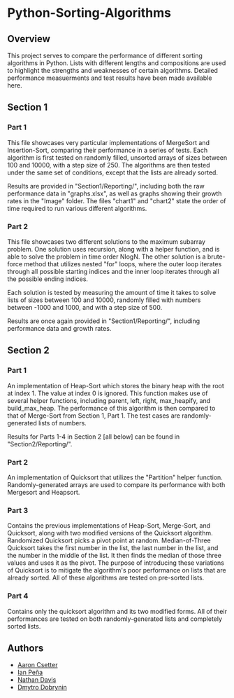 # Python-Sorting-Algorithms

## Overview
This project serves to compare the performance of different sorting algorithms in Python.  Lists with different lengths and compositions are used to highlight the strengths and weaknesses of certain algorithms.  Detailed performance measuerments and test results have been made available here.

## Section 1
### Part 1
This file showcases very particular implementations of MergeSort and Insertion-Sort, comparing their performance in a series of tests.  Each algorithm is first tested on randomly filled, unsorted arrays of sizes between 100 and 10000, with a step size of 250.  The algorithms are then tested under the same set of conditions, except that the lists are already sorted.

Results are provided in "Section1/Reporting/", including both the raw performance data in "graphs.xlsx", as well as graphs showing their growth rates in the "Image" folder.  The files "chart1" and "chart2" state the order of time required to run various different algorithms.

### Part 2
This file showcases two different solutions to the maximum subarray problem.  One solution uses recursion, along with a helper function, and is able to solve the problem in time order NlogN.  The other solution is a brute-force method that utilizes nested "for" loops, where the outer loop iterates through all possible starting indices and the inner loop iterates through all the possible ending indices.

Each solution is tested by measuring the amount of time it takes to solve lists of sizes between 100 and 10000, randomly filled with numbers between -1000 and 1000, and with a step size of 500.

Results are once again provided in "Section1/Reporting/", including performance data and growth rates.

## Section 2
### Part 1
An implementation of Heap-Sort which stores the binary heap with the root at index 1. The value at index 0 is ignored.  This function makes use of several helper functions, including parent, left, right, max_heapify, and build_max_heap.  The performance of this algorithm is then compared to that of Merge-Sort from Section 1, Part 1.  The test cases are randomly-generated lists of numbers.

Results for Parts 1-4 in Section 2 [all below] can be found in "Section2/Reporting/".

### Part 2
An implementation of Quicksort that utilizes the "Partition" helper function.  Randomly-generated arrays are used to compare its performance with both Mergesort and Heapsort.

### Part 3
Contains the previous implementations of Heap-Sort, Merge-Sort, and Quicksort, along with two modified versions of the Quicksort algorithm.  Randomized Quicksort picks a pivot point at random.  Median-of-Three Quicksort takes the first number in the list, the last number in the list, and the number in the middle of the list.  It then finds the median of those three values and uses it as the pivot.  The purpose of introducing these variations of Quicksort is to mitigate the algorithm's poor performance on lists that are already sorted.  All of these algorithms are tested on pre-sorted lists.

### Part 4
Contains only the quicksort algorithm and its two modified forms.  All of their performances are tested on both randomly-generated lists and completely sorted lists.

## Authors
* [Aaron Csetter](https://github.com/acsetter)
* [Ian Peña](https://github.com/IanP105)
* [Nathan Davis](https://github.com/NathanD11)
* [Dmytro Dobrynin](https://github.com/dimdbr)
